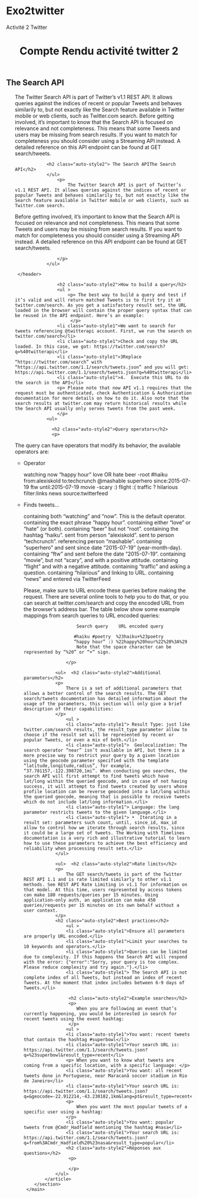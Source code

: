 # Exo2twitter
Activité 2 Twitter
<!DOCTYPE html>
<html>

<head>
    <meta charset="utf-8">
    <title>Activité Twitter 2</title>
    <link rel="stylesheet" type="text/css" href="css/style.css">
    <link rel="stylesheet" type="text/css" href="bootstrap-3.3.4-dist/css/bootstrap.min.css"
</head>
<body>
    <header style="text-align: center">
        <h1>Compte Rendu activité twitter 2</h1>
    </header>
             <main class="container">
        <section>
            <article class="auto-style1">
                <h2 class="auto-style2"> The Search API</h2>
                 <ul >
                <p> The Twitter Search API is part of Twitter’s v1.1 REST API. It allows queries against the indices of recent or popular Tweets and behaves similarily to, but not exactly like the Search feature available in Twitter mobile or web clients, such as Twitter.com search.
Before getting involved, it’s important to know that the Search API is focused on relevance and not completeness. This means that some Tweets and users may be missing from search results. If you want to match for completeness you should consider using a Streaming API instead.
A detailed reference on this API endpoint can be found at GET search/tweets.
</p>
                
                <h2 class="auto-style2"> The Search APIThe Search API</h2>
                </ul>
                    <p> 
                        The Twitter Search API is part of Twitter’s v1.1 REST API. It allows queries against the indices of recent or popular Tweets and behaves similarily to, but not exactly like the Search feature available in Twitter mobile or web clients, such as Twitter.com search.
Before getting involved, it’s important to know that the Search API is focused on relevance and not completeness. This means that some Tweets and users may be missing from search results. If you want to match for completeness you should consider using a Streaming API instead.
A detailed reference on this API endpoint can be found at GET search/tweets.



                    </p>
                </ul>
      
</style>

     </header>

                    <h2 class="auto-style2">How to build a query</h2>
                    <ul >
                        <p> The best way to build a query and test if it’s valid and will return matched Tweets is to first try it at twitter.com/search. As you get a satisfactory result set, the URL loaded in the browser will contain the proper query syntax that can be reused in the API endpoint. Here’s an example:
                         </p>
                    <li class="auto-style1">We want to search for tweets referencing @twitterapi account. First, we run the search on twitter.com/search</li>
                    <li class="auto-style1">Check and copy the URL loaded. In this case, we got: https://twitter.com/search?q=%40twitterapi</li>
                    <li class="auto-style1">3Replace “https://twitter.com/search” with “https://api.twitter.com/1.1/search/tweets.json” and you will get: https://api.twitter.com/1.1/search/tweets.json?q=%40twitterapi</li>
                    <li class="auto-style1">4.  Execute this URL to do the search in the API</li>
                    <p> Please note that now API v1.1 requires that the request must be authenticated, check Authentication & Authorization documentation for more details on how to do it. Also note that the search results at twitter.com may return historical results while the Search API usually only serves tweets from the past week.
                    </p>
                <ul>

                  <h2 class="auto-style2">Query operators</h2>
                  <p> 
  The query can have operators that modify its behavior, the available operators are:
                  </p>
                    <ul >
                    <li class="auto-style1"> Operator</li>
                    <p>
                        watching now
                        “happy hour”
                        love OR hate
                        beer -root
                        #haiku
                        from:alexiskold
                        to:techcrunch
                        @mashable
                        superhero since:2015-07-19
                        ftw until:2015-07-19
                        movie -scary :)
                        flight :(
                        traffic ?
                        hilarious filter:links news source:twitterfeed
                    </p>
                    <li class="auto-style1"> Finds tweets…</li>
                    <p> 
                        containing both “watching” and “now”. This is the default operator.
                        containing the exact phrase “happy hour”.
                        containing either “love” or “hate” (or both).
                        containing “beer” but not “root”.
                        containing the hashtag “haiku”.
                        sent from person “alexiskold”.
                        sent to person “techcrunch”.
                        referencing person “mashable”.
                        containing “superhero” and sent since date “2015-07-19” (year-month-day).
                        containing “ftw” and sent before the date “2015-07-19”.
                        containing “movie”, but not “scary”, and with a positive attitude.
                        containing “flight” and with a negative attitude.
                        containing “traffic” and asking a question.
                        containing “hilarious” and linking to URL.
                        containing “news” and entered via TwitterFeed
                    </p>
                    <p>
                        Please, make sure to URL encode these queries before making the request. There are several online tools to help you to do that, or you can search at twitter.com/search and copy the encoded URL from the browser’s address bar. The table below show some example mappings from search queries to URL encoded queries:

                        Search query    URL encoded query
    
                       #haiku #poetry  %23haiku+%23poetry
                       “happy hour” :) %22happy%20hour%22%20%3A%29
                        Note that the space character can be represented by “%20” or “+” sign.

                    </p>
                  
                <ul>  <h2 class="auto-style2">Additional parameters</h2>
                <p>
                    There is a set of additional parameters that allows a better control of the search results. The GET search/tweets documentation has detailed information about the usage of the parameters, this section will only give a brief description of their capabilities:
                </p>
                    <ul >
                    <li class="auto-style1"> Result Type: just like twitter.com/search results, the result_type parameter allow to choose if the result set will be represented by recent or popular Tweets, or even a mix of both.</li>
                    <li class="auto-style1">  Geolocalization: The search operator “near” isn’t available in API, but there is a more precise way to restrict your query by a given location using the geocode parameter specified with the template “latitude,longitude,radius”, for example, “37.781157,-122.398720,1mi”. When conducting geo searches, the search API will first attempt to find tweets which have lat/long within the queried geocode, and in case of not having success, it will attempt to find tweets created by users whose profile location can be reverse geocoded into a lat/long within the queried geocode, meaning that is possible to receive tweets which do not include lat/long information.</li>
                    <li class="auto-style1"> Language: the lang parameter restricts tweets to the given language.</li>
                    <li class="auto-style1"> •  Iterating in a result set: parameters such count, until, since_id, max_id allow to control how we iterate through search results, since it could be a large set of tweets. The Working with Timelines documentation is a very rich and illustrative tutorial to learn how to use these parameters to achieve the best efficiency and reliability when processing result sets.</li>
                </ul>

                <ul>  <h2 class="auto-style2">Rate limits</h2>
                <p>
                    The GET search/tweets is part of the Twitter REST API 1.1 and is rate limited similarly to other v1.1 methods. See REST API Rate Limiting in v1.1 for information on that model. At this time, users represented by access tokens can make 180 requests/queries per 15 minutes. Using application-only auth, an application can make 450 queries/requests per 15 minutes on its own behalf without a user context.
                </p>
                <h2 class="auto-style2">Best practices</h2>
                    <ul >
                    <li class="auto-style1">Ensure all parameters are properly URL encoded.</li>
                    <li class="auto-style1">Limit your searches to 10 keywords and operators.</li>
                    <li class="auto-style1">Queries can be limited due to complexity. If this happens the Search API will respond with the error: {"error":"Sorry, your query is too complex. Please reduce complexity and try again."}.</li>
                    <li class="auto-style1"> The Search API is not complete index of all Tweets, but instead an index of recent Tweets. At the moment that index includes between 6-9 days of Tweets.</li>

                     <h2 class="auto-style2">Example searches</h2>
                     <p>
                        When you are following an event that’s currently happening, you would be interested in search for recent tweets using the event hashtag:
                     </p>
                    <ul >
                    <li class="auto-style1">You want: recent tweets that contain the hashtag #superbowl</li>
                    <li class="auto-style1">Your search URL is: https://api.twitter.com/1.1/search/tweets.json?q=%23superbowl&result_type=recent</li>
                    <p> When you want to know what tweets are coming from a specific location, with a specific language: </p>
                    <li class="auto-style1">You want: all recent tweets done in Portuguese, near Maracanã soccer stadium in Rio de Janeiro</li>
                    <li class="auto-style1">Your search URL is: https://api.twitter.com/1.1/search/tweets.json?q=&geocode=-22.912214,-43.230182,1km&lang=pt&result_type=recent</li>
                    <p> 
                        When you want the most popular tweets of a specific user using a hashtag:
                    </p>
                    <li class="auto-style1">You want: popular tweets from @Cmdr_Hadfield mentioning the hashtag #nasa</li>
                    <li class="auto-style1">Your search URL is: https://api.twitter.com/1.1/search/tweets.json?q=from%3ACmdr_Hadfield%20%23nasa&result_type=popular</li>
                    <h2 class="auto-style2">Réponses aux questions</h2>
                     <p>
                        
                     </p>
                </ul>
            </article>
        </section>
     </main>
<footer>

</footer>

</body>
</html>
